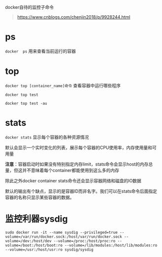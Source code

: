 
docker自待的监控子命令

>https://www.cnblogs.com/chenjin2018/p/9928244.html

# ps

`docker  ps` 用来查看当前运行的容器

# top

`docker top [container_name]命令` 查看容器中运行哪些程序

```
docker top test

docker top test -au
```

# stats

`docker stats` 显示每个容器的各种资源情况

默认会显示一个实时变化的列表，展示每个容器的CPU使用率，内存使用量和可用量

**注意**：容器启动时如果没有特别指定内存limit，stats命令会显示host的内存总量，但这并不意味着每个container都能使用到这么多的内存

除此之外docker container stats命令还会显示容器网络和磁盘的IO数据

默认的输出有个缺点，显示的是容器ID而非名字。我们可以在stats命令后面指定容器的名称只显示某些容器的数据。


# 监控利器sysdig

```
sudo docker run -it --name sysdig --privileged=true --volume=/var/run/docker.sock:/host/var/run/docker.sock --volume=/dev:/host/dev --volume=/proc:/host/proc:ro --volume=/boot:/host/boot:ro --volume=/lib/modules:/host/lib/modules:ro --volume=/usr:/host/usr:ro sysdig/sysdig
```



